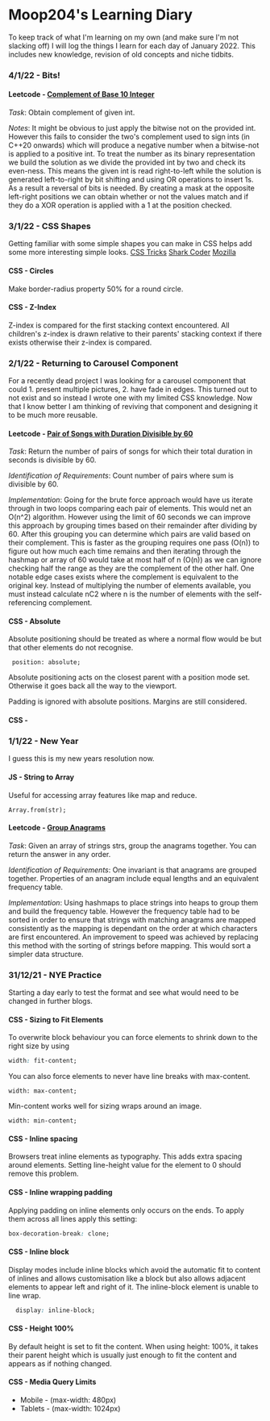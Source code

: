 # Moop204's Learning Diary

To keep track of what I'm learning on my own (and make sure I'm not slacking off) I will log the things I learn for each day of January 2022. This includes new knowledge, revision of old concepts and niche tidbits.

### 4/1/22 - Bits!

#### Leetcode - [Complement of Base 10 Integer](https://leetcode.com/problems/complement-of-base-10-integer/)
_Task_: Obtain complement of given int.

_Notes_: It might be obvious to just apply the bitwise not on the provided int. However this fails to consider the two's complement used to sign ints (in C++20 onwards) which will produce a negative number when a bitwise-not is applied to a positive int. To treat the number as its binary representation we build the solution as we divide the provided int by two and check its even-ness. This means the given int is read right-to-left while the solution is generated left-to-right by bit shifting and using OR operations to insert 1s. As a result a reversal of bits is needed. By creating a mask at the opposite left-right positions we can obtain whether or not the values match and if they do a XOR operation is applied with a 1 at the position checked.   

### 3/1/22 - CSS Shapes
Getting familiar with some simple shapes you can make in CSS helps add some more interesting simple looks. [CSS Tricks](https://css-tricks.com/the-shapes-of-css/) [Shark Coder](https://sharkcoder.com/visual/shapes) [Mozilla](https://developer.mozilla.org/en-US/docs/Web/CSS/basic-shape)

#### CSS - Circles
Make border-radius property 50% for a round circle. 

#### CSS - Z-Index 
Z-index is compared for the first stacking context encountered. All children's z-index is drawn relative to their parents' stacking context if there exists otherwise their z-index is compared. 

### 2/1/22 - Returning to Carousel Component
For a recently dead project I was looking for a carousel component that could 1. present multiple pictures, 2. have fade in edges. This turned out to not exist and so instead I wrote one with my limited CSS knowledge. Now that I know better I am thinking of reviving that component and designing it to be much more reusable.   

#### Leetcode - [Pair of Songs with Duration Divisible by 60](https://leetcode.com/problems/pairs-of-songs-with-total-durations-divisible-by-60/)
_Task_: Return the number of pairs of songs for which their total duration in seconds is divisible by 60.

_Identification of Requirements_: Count number of pairs where sum is divisible by 60. 

_Implementation_: Going for the brute force approach would have us iterate through in two loops comparing each pair of elements. This would net an O(n^2) algorithm. However using the limit of 60 seconds we can improve this approach by grouping times based on their remainder after dividing by 60. After this grouping you can determine which pairs are valid based on their complement. This is faster as the grouping requires one pass (O(n)) to figure out how much each time remains and then iterating through the hashmap or array of 60 would take at most half of n (O(n)) as we can ignore checking half the range as they are the complement of the other half. One notable edge cases exists where the complement is equivalent to the original key. Instead of multiplying the number of elements available, you must instead calculate nC2 where n is the number of elements with the self-referencing complement. 

#### CSS - Absolute
Absolute positioning should be treated as where a normal flow would be but that other elements do not recognise. 
```
 position: absolute;
```
Absolute positioning acts on the closest parent with a position mode set. Otherwise it goes back all the way to the viewport. 

Padding is ignored with absolute positions. Margins are still considered.

#### CSS - 

### 1/1/22 - New Year
I guess this is my new years resolution now.

#### JS - String to Array
Useful for accessing array features like map and reduce.

 ```
 Array.from(str);
 ```

#### Leetcode - [Group Anagrams](https://leetcode.com/problems/group-anagrams/)
_Task_: Given an array of strings strs, group the anagrams together. You can return the answer in any order.

_Identification of Requirements_: One invariant is that anagrams are grouped together. Properties of an anagram include equal lengths and an equivalent frequency table. 

_Implementation_: Using hashmaps to place strings into heaps to group them and build the frequency table. However the frequency table had to be sorted in order to ensure that strings with matching anagrams are mapped consistently as the mapping is dependant on the order at which characters are first encountered. An improvement to speed was achieved by replacing this method with the sorting of strings before mapping. This would sort a simpler data structure. 

### 31/12/21 - NYE Practice
Starting a day early to test the format and see what would need to be changed in further blogs. 

#### CSS - Sizing to Fit Elements
To overwrite block behaviour you can force elements to shrink down to the right size by using

```css
width: fit-content;
```

You can also force elements to never have line breaks with max-content.

```
width: max-content;
```

Min-content works well for sizing wraps around an image.
```
width: min-content;
```

#### CSS - Inline spacing 
Browsers treat inline elements as typography. This adds extra spacing around elements. Setting line-height value for the element to 0 should remove this problem. 

#### CSS - Inline wrapping padding
Applying padding on inline elements only occurs on the ends. To apply them across all lines apply this setting:
```css
box-decoration-break: clone;
```

#### CSS - Inline block
Display modes include inline blocks which avoid the automatic fit to content of inlines and allows customisation like a block but also allows adjacent elements to appear left and right of it. The inline-block element is unable to line wrap.
```css
  display: inline-block;
```

#### CSS - Height 100%
By default height is set to fit the content. When using height: 100%, it takes their parent height which is usually just enough to fit the content and appears as if nothing changed.  

#### CSS - Media Query Limits
* Mobile - (max-width: 480px)
* Tablets - (max-width: 1024px)

